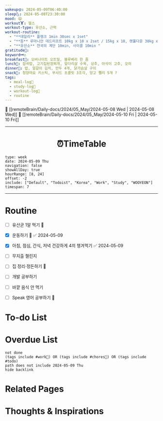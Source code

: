 ```yaml
---
wakeup🌞: 2024-05-09T06:40:00
sleep🌜: 2024-05-08T23:30:00
mood: 😄
workout🏋️: 헬스
workout-type: 유산소, 근력
workout-routine:
  - "**데일리** 플랭크 1min 30sec x 1set"
  - "**등** 루마니안 데드리프트 10kg x 10 x 2set / 15kg x 10, 랫풀다운 30kg x 10 x 3set"
  - "**유산소** 천국의 계단 10min, 사이클 10min "
gratitude🙏: 
keyword🗝️: 
breakfast🍳: 오버나이트 오트밀, 블루베리 한 줌
lunch🍚: 잡곡밥, 고기집된장찌개, 앞다리살 수육, 상추, 아삭이 고추, 오이
dinner🥗: 밥, 얼갈이 김치, 만두 4개, 닭가슴살 구이
snack🍬: 청양마요 키스틱, 부샤드 초콜릿 3조각, 망고 쩰리 5개 ?
tags:
  - meal-log📝
  - study-log📓
  - workout-log💪
  - routine
---
```


🔺 [[remoteBrain/Daily-docs/2024/05_May/2024-05-08 Wed | 2024-05-08 Wed]]
🔻 [[remoteBrain/Daily-docs/2024/05_May/2024-05-10 Fri | 2024-05-10 Fri]]
___
<h1> <center>⏰TimeTable </center> </h1>

```gEvent
type: week
date: 2024-05-09 Thu
navigation: false
showAllDay: true
hourRange: [8, 24]
offset: -2
include: ["Default", "Todoist", "Korea", "Work", "Study", "WOOYEON"]
timespan: 7
```

--- 


# Routine 

- [ ] 유산균 1알 먹기 🔼 
- [x] 운동하기 🔼 ✅ 2024-05-09
- [x] 아침, 점심, 간식, 저녁 건강하게 4끼 챙겨먹기 ✅ 2024-05-09
- [ ] 무지출 챌린지 
- [ ] 집 정리·정돈하기 🔼
- [ ] 개발 공부하기
- [ ] 바깥 음식 안 먹기 
- [ ] Speak 영어 공부하기 🔼 


# To-do List


# Overdue List
```tasks
not done
(tags include #work💼) OR (tags include #chores🧺) OR (tags include #todo)
path does not include 2024-05-09 Thu
hide backlink
```

# Related Pages



# Thoughts & Inspirations

